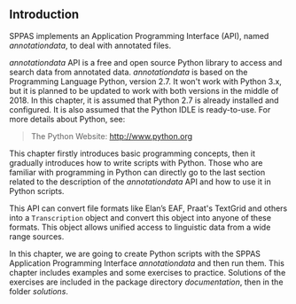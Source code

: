 ## Introduction

SPPAS implements an Application Programming Interface (API), named 
*annotationdata*, to deal with annotated files.
 
*annotationdata* API is a free and open source Python library to access and 
search data from annotated data. 
*annotationdata* is based on the Programming Language Python, version 2.7.
It won't work with Python 3.x, but it is planned to be updated to work with 
both versions in the middle of 2018.
In this chapter, it is assumed that Python 2.7 is already installed and
configured. It is also assumed that the Python IDLE is ready-to-use.
For more details about Python, see:

> The Python Website: <http://www.python.org>

This chapter firstly introduces basic programming concepts, then it 
gradually introduces how to write scripts with Python. Those who are familiar 
with programming in Python can directly go to the last section related to the 
description of the *annotationdata* API and how to use it in Python scripts.

This API can convert file formats like Elan’s EAF, 
Praat's TextGrid and others into a `Transcription` object and convert this 
object into anyone of these formats. This object allows unified access to 
linguistic data from a wide range sources.

In this chapter, we are going to create Python scripts with the SPPAS 
Application Programming Interface *annotationdata* and then run them. 
This chapter includes examples and some exercises to practice. Solutions 
of the exercises are included in the package directory *documentation*, 
then in the folder *solutions*.

